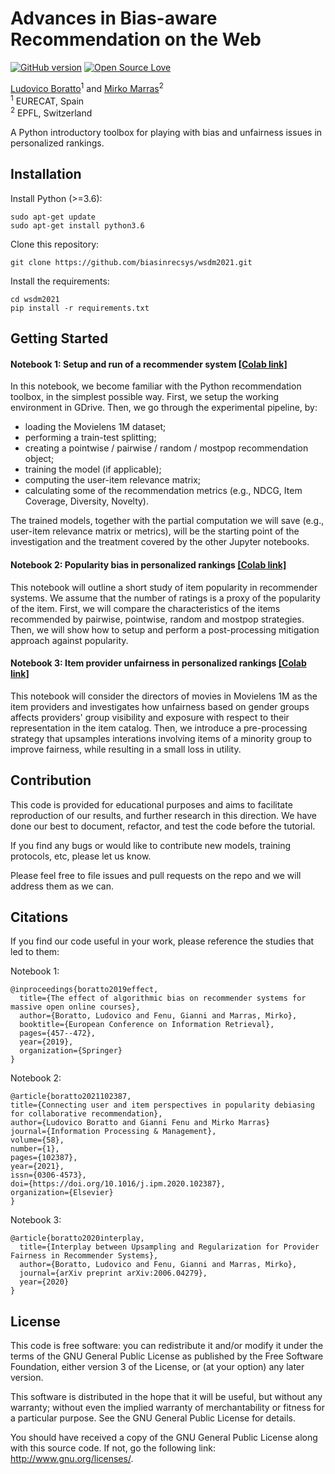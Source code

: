 # Advances in Bias-aware Recommendation on the Web
[![GitHub version](https://badge.fury.io/gh/boennemann%2Fbadges.svg)](http://badge.fury.io/gh/boennemann%2Fbadges)
[![Open Source Love](https://badges.frapsoft.com/os/gpl/gpl.svg?v=102)](https://github.com/ellerbrock/open-source-badge/)

[Ludovico Boratto](https://www.ludovicoboratto.com/)<sup>1</sup> and [Mirko Marras](https://www.mirkomarras.com/)<sup>2</sup>
<br/><sup>1</sup> EURECAT, Spain<br/>
<sup>2</sup> EPFL, Switzerland 

A Python introductory toolbox for playing with bias and unfairness issues in personalized rankings. 

## Installation

Install Python (>=3.6):
```
sudo apt-get update
sudo apt-get install python3.6
```

Clone this repository:
```
git clone https://github.com/biasinrecsys/wsdm2021.git
```

Install the requirements:

```
cd wsdm2021
pip install -r requirements.txt
```

## Getting Started

#### Notebook 1: Setup and run of a recommender system [[Colab link]](https://colab.research.google.com/github/biasinrecsys/wsdm2021/blob/master/notebooks/model_setup.ipynb)
In this notebook, we become familiar with the Python recommendation toolbox, in the simplest 
possible way. First, we setup the working environment in GDrive. Then, we go through the 
experimental pipeline, by:

- loading the Movielens 1M dataset;
- performing a train-test splitting;
- creating a pointwise / pairwise / random / mostpop recommendation object;
- training the model (if applicable);
- computing the user-item relevance matrix;
- calculating some of the recommendation metrics (e.g., NDCG, Item Coverage, Diversity, Novelty).

The trained models, together with the partial computation we will save (e.g., user-item relevance 
matrix or metrics), will be the starting point of the investigation and the treatment covered by 
the other Jupyter notebooks.

#### Notebook 2: Popularity bias in personalized rankings [[Colab link]](https://colab.research.google.com/github/biasinrecsys/wsdm2021/blob/master/notebooks/item_popularity_bias.ipynb)

This notebook will outline a short study of item popularity in recommender systems. We assume 
that the number of ratings is a proxy of the popularity of the item. First, we will compare 
the characteristics of the items recommended by pairwise, pointwise, random and mostpop strategies.
Then, we will show how to setup and perform a post-processing mitigation approach against popularity. 

#### Notebook 3: Item provider unfairness in personalized rankings [[Colab link]](https://colab.research.google.com/github/biasinrecsys/wsdm2021/blob/master/notebooks/item_provider_fairness.ipynb)

This notebook will consider the directors of movies in Movielens 1M as the item providers and 
investigates how unfairness based on gender groups affects providers' group visibility and 
exposure with respect to their representation in the item catalog. Then, we introduce a
pre-processing strategy that upsamples interations involving items of a minority group to 
improve fairness, while resulting in a small loss in utility. 

## Contribution
This code is provided for educational purposes and aims to facilitate reproduction of our results, and further research 
in this direction. We have done our best to document, refactor, and test the code before the tutorial.

If you find any bugs or would like to contribute new models, training protocols, etc, please let us know.

Please feel free to file issues and pull requests on the repo and we will address them as we can.

## Citations

If you find our code useful in your work, please reference the studies that led to them:

Notebook 1:

```
@inproceedings{boratto2019effect,
  title={The effect of algorithmic bias on recommender systems for massive open online courses},
  author={Boratto, Ludovico and Fenu, Gianni and Marras, Mirko},
  booktitle={European Conference on Information Retrieval},
  pages={457--472},
  year={2019},
  organization={Springer}
}
```

Notebook 2:

```
@article{boratto2021102387,
title={Connecting user and item perspectives in popularity debiasing for collaborative recommendation},
author={Ludovico Boratto and Gianni Fenu and Mirko Marras}
journal={Information Processing & Management},
volume={58},
number={1},
pages={102387},
year={2021},
issn={0306-4573},
doi={https://doi.org/10.1016/j.ipm.2020.102387},
organization={Elsevier}
}
```

Notebook 3:

```
@article{boratto2020interplay,
  title={Interplay between Upsampling and Regularization for Provider Fairness in Recommender Systems},
  author={Boratto, Ludovico and Fenu, Gianni and Marras, Mirko},
  journal={arXiv preprint arXiv:2006.04279},
  year={2020}
}
```

## License
This code is free software: you can redistribute it and/or modify it under the terms of the GNU General Public License as published by the Free Software Foundation, either version 3 of the License, or (at your option) any later version.

This software is distributed in the hope that it will be useful, but without any warranty; without even the implied warranty of merchantability or fitness for a particular purpose. See the GNU General Public License for details.

You should have received a copy of the GNU General Public License along with this source code. If not, go the following link: http://www.gnu.org/licenses/.


